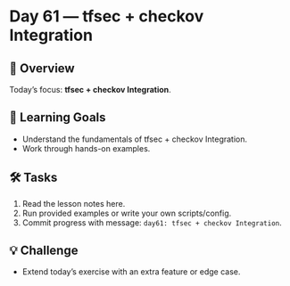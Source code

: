 # Day 61 — tfsec + checkov Integration

## 📖 Overview
Today’s focus: **tfsec + checkov Integration**.

## 🎯 Learning Goals
- Understand the fundamentals of tfsec + checkov Integration.
- Work through hands-on examples.

## 🛠️ Tasks
1. Read the lesson notes here.
2. Run provided examples or write your own scripts/config.
3. Commit progress with message: `day61: tfsec + checkov Integration`.

## 💡 Challenge
- Extend today’s exercise with an extra feature or edge case.
